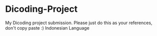 # Dicoding-Project
My Dicoding project submission. Please just do this as your references, don't copy paste :)
Indonesian Language
